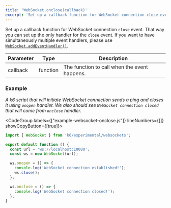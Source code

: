 ```yaml
---
title: 'WebSocket.onclose(callback)'
excerpt: 'Set up a callback function for WebSocket connection close event.'
---
```


Set up a callback function for WebSocket connection `close` event. That way you can set up the only handler for the `close` event. If you want to have simultaneously multiple event handlers, please use [`WebSocket.addEventHandler()`](/javascript-api/k6-experimental/websockets/websocket/websocket-addeventlistener).

| Parameter | Type     | Description                                  |
| --------- | -------- | -------------------------------------------- |
| callback  | function | The function to call when the event happens. |

### Example

_A k6 script that will initiate WebSocket connection sends a ping and closes it using `onopen` handler. We also should see `WebSocket connection closed` that will come from `onclose` handler._

<CodeGroup labels={["example-websocket-onclose.js"]} lineNumbers={[]} showCopyButton={[true]}>

```javascript
import { WebSocket } from 'k6/experimental/websockets';

export default function () {
  const url = 'ws://localhost:10000';
  const ws = new WebSocket(url);

  ws.onopen = () => {
    console.log('WebSocket connection established!');
    ws.close();
  };

  ws.onclose = () => {
    console.log('WebSocket connection closed!');
  };
}
```

</CodeGroup>
